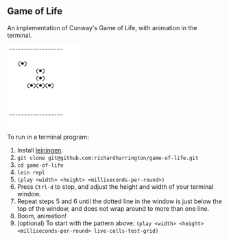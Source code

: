Game of Life
------------------
An implementation of Conway's Game of Life, with animation in the terminal.

![game of life gif](readme_images/game_of_life.gif)

To run in a terminal program:

1. Install [leiningen](https://github.com/technomancy/leiningen).
2. `git clone git@github.com:richardharrington/game-of-life.git`
3. `cd game-of-life`
4. `lein repl`
5. `(play <width> <height> <milliseconds-per-round>)`
6. Press `Ctrl-d` to stop, and adjust the height and width of your terminal window.
7. Repeat steps 5 and 6 until the dotted line in the window is just below the top of the window, and does not wrap around to more than one line.
8. Boom, animation!
9. (optional) To start with the pattern above: `(play <width> <height> <milliseconds-per-round> live-cells-test-grid)`

